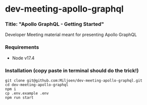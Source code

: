 # dev-meeting-apollo-graphql

### Title: "Apollo GraphQL - Getting Started"
Developer Meeting material meant for presenting Apollo GraphQL

### Requirements
- Node v17.4

### Installation (copy paste in terminal should do the trick!)
```
git clone git@github.com:Miljoen/dev-meeting-apollo-graphql.git
cd dev-meeting-apollo-graphql
npm i
cp .env.example .env
npm run start
```


